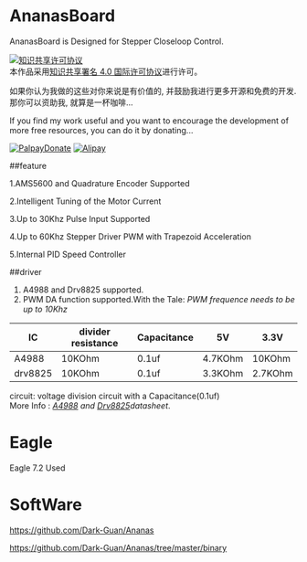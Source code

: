 # AnanasBoard
AnanasBoard is Designed for Stepper Closeloop Control.

<a rel="license" href="http://creativecommons.org/licenses/by/4.0/">
<img alt="知识共享许可协议" style="border-width:0" src="https://i.creativecommons.org/l/by/4.0/88x31.png" /></a><br />本作品采用<a rel="license" href="http://creativecommons.org/licenses/by/4.0/">知识共享署名 4.0 国际许可协议</a>进行许可。

如果你认为我做的这些对你来说是有价值的, 并鼓励我进行更多开源和免费的开发. 那你可以资助我, 就算是一杯咖啡...

If you find my work useful and you want to encourage the development of more free resources, you can do it by donating...


<a rel="donate1" href="https://www.paypal.com/cgi-bin/webscr?cmd=_s-xclick&hosted_button_id=8GQHVZ7YR8NZE">
<img alt="PalpayDonate" style="border-width:0" src="https://github.com/Dark-Guan/AnanasBoard/blob/master/donate-with-paypal.png" /></a>

<a rel="donate2" href="https://raw.githubusercontent.com/Dark-Guan/AnanasBoard/master/apcazu6ntbjy04py09.png">
<img alt="Alipay" style="border-width:0"  src="https://github.com/Dark-Guan/AnanasBoard/blob/master/donate-with-alipay.png" /></a>



##feature

1.AMS5600 and Quadrature Encoder Supported

2.Intelligent Tuning of the Motor Current

3.Up to 30Khz Pulse Input Supported

4.Up to 60Khz Stepper Driver PWM with Trapezoid Acceleration

5.Internal PID Speed Controller

##driver
1. A4988 and Drv8825 supported.
2. PWM DA function supported.With the  Tale:
    *PWM frequence needs to be up to 10Khz*

| IC| divider resistance | Capacitance | 5V| 3.3V
| ---------------- | ---------------- | ---------------- | ---------------- | ---------------- 
| A4988 | 10KOhm | 0.1uf | 4.7KOhm | 10KOhm
| drv8825 | 10KOhm | 0.1uf | 3.3KOhm | 2.7KOhm

circuit: voltage division circuit with a Capacitance(0.1uf)  
More Info : _[A4988](http://www.allegromicro.com/~/media/Files/Datasheets/A4988-Datasheet.ashx?la=zh-CN"A4988") and [Drv8825](http://www.ti.com/lit/ds/symlink/drv8825.pdf"Drv8825")datasheet_.  

# Eagle

Eagle 7.2 Used

# SoftWare

https://github.com/Dark-Guan/Ananas

https://github.com/Dark-Guan/Ananas/tree/master/binary



